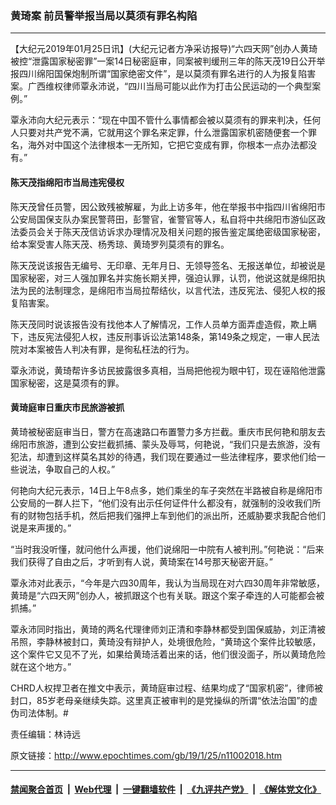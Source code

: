 ### 黄琦案 前员警举报当局以莫须有罪名构陷
------------------------

<p>
 【大纪元2019年01月25日讯】(大纪元记者方净采访报导)“六四天网”创办人黄琦被控“泄露国家秘密罪”一案14日秘密庭审，同案被判缓刑三年的陈天茂19日公开举报四川绵阳国保炮制所谓“国家绝密文件”，是以莫须有罪名进行的人为报复陷害案。广西维权律师覃永沛说，“四川当局可能以此作为打击公民运动的一个典型案例。”
</p>
<p>
 覃永沛向大纪元表示：“现在中国不管什么事情都会被以莫须有的罪来判决，任何人只要对共产党不满，它就用这个罪名来定罪，什么泄露国家机密随便套一个罪名，海外对中国这个法律根本一无所知，它把它变成有罪，你根本一点办法都没有。”
</p>
<h4>
 陈天茂指绵阳市当局违宪侵权
</h4>
<p>
 陈天茂曾任员警，因公致残被解雇，为此上访多年，他在举报书中指四川省绵阳市公安局国保支队办案民警蒋田，彭警官，雀警官等人，私自将中共绵阳市游仙区政法委员会关于陈天茂信访诉求办理情况及相关问题的报告鉴定属绝密级国家秘密，给本案受害人陈天茂、杨秀琼、黄琦罗列莫须有的罪名。
</p>
<p>
 陈天茂说该报告无编号、无印章、无年月日、无领导签名、无报送单位，却被说是国家秘密，对三人强加罪名并实施长期关押，强迫认罪，认罚，他说这就是绵阳执法为民的法制理念，是绵阳市当局拉帮结伙，以言代法，违反宪法、侵犯人权的报复陷害案。
</p>
<p>
 陈天茂同时说该报告没有找他本人了解情况，工作人员单方面弄虚造假，欺上瞒下，违反宪法侵犯人权，违反刑事诉讼法第148条，第149条之规定，一审人民法院对本案被告人判决有罪，是徇私枉法的行为。
</p>
<p>
 覃永沛说，黄琦帮许多访民披露很多真相，当局把他视为眼中钉，现在诬陷他泄露国家秘密，这是莫须有的罪。
</p>
<h4>
 黄琦庭审日重庆市民旅游被抓
</h4>
<p>
 黄琦被秘密庭审当日，警方在高速路口布置警力多方拦截。重庆市民何艳和朋友去绵阳市旅游，遭到公安拦截抓捕、蒙头及辱骂，何艳说，“我们只是去旅游，没有犯法，却遭到这样莫名其妙的待遇，我们现在要通过一些法律程序，要求他们给一些说法，争取自己的人权。”
</p>
<p>
 何艳向大纪元表示，14日上午8点多，她们乘坐的车子突然在半路被自称是绵阳市公安局的一群人拦下，“他们没有出示任何证件什么都没有，就强制的没收我们所有的财物包括手机，然后把我们强押上车到他们的派出所，还威胁要求我配合他们说是来声援的。”
</p>
<p>
 “当时我没听懂，就问他什么声援，他们说绵阳一中院有人被判刑。”何艳说：“后来我们获得了自由之后，才听到有人说，黄琦案在14号那天秘密开庭。”
</p>
<p>
 覃永沛对此表示，“今年是六四30周年，我认为当局现在对六四30周年非常敏感，黄琦是“六四天网”创办人，被抓跟这个也有关联。跟这个案子牵连的人可能都会被抓捕。”
</p>
<p>
 覃永沛同时指出，黄琦的两名代理律师刘正清和李静林都受到国保威胁，刘正清被吊照，李静林被封口，黄琦没有辩护人，处境很危险，“黄琦这个案件比较敏感，这个案件它又见不了光，如果给黄琦活着出来的话，他们很没面子，所以黄琦危险就在这个地方。”
</p>
<p>
 CHRD人权捍卫者在推文中表示，黄琦庭审过程、结果均成了“国家机密”，律师被封口，85岁老母亲继续失踪。这里真正被审判的是党操纵的所谓“依法治国”的虚伪司法体制。#
</p>
<p>
 责任编辑：林诗远
</p>

原文链接：http://www.epochtimes.com/gb/19/1/25/n11002018.htm


------------------------
#### [禁闻聚合首页](https://github.com/gfw-breaker/banned-news/blob/master/README.md) &nbsp;|&nbsp; [Web代理](https://github.com/gfw-breaker/open-proxy/blob/master/README.md) &nbsp;|&nbsp; [一键翻墙软件](https://github.com/gfw-breaker/nogfw/blob/master/README.md) &nbsp;|&nbsp; [《九评共产党》](https://github.com/gfw-breaker/9ping.md/blob/master/README.md#九评之一评共产党是什么) &nbsp;|&nbsp; [《解体党文化》](https://github.com/gfw-breaker/jtdwh.md/blob/master/README.md#绪论)